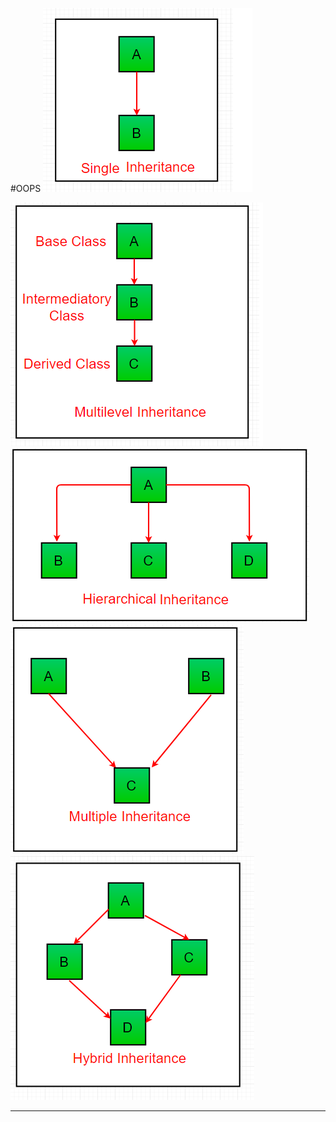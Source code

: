 
#OOPS
<img src="src/images/Single_Inheritance.png">
<br/>

<img src="src/images/Multilevel_Inheritance.png">
<br/>

<img src="src/images/Hierarchical_Inheritance.png">
<br/>

<img src="src/images/Multiple_Inheritance (Through Interfaces).png">
<br/>

<img src="src/images/Hybrid_Inheritance(Through Interfaces).png">
<br/>

<hr/>
